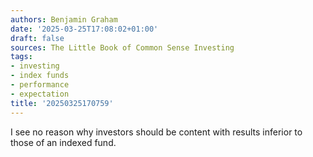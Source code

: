 ```yaml
---
authors: Benjamin Graham
date: '2025-03-25T17:08:02+01:00'
draft: false
sources: The Little Book of Common Sense Investing
tags:
- investing
- index funds
- performance
- expectation
title: '20250325170759'
---
```


I see no reason why investors should be content with results inferior to those of an indexed fund.